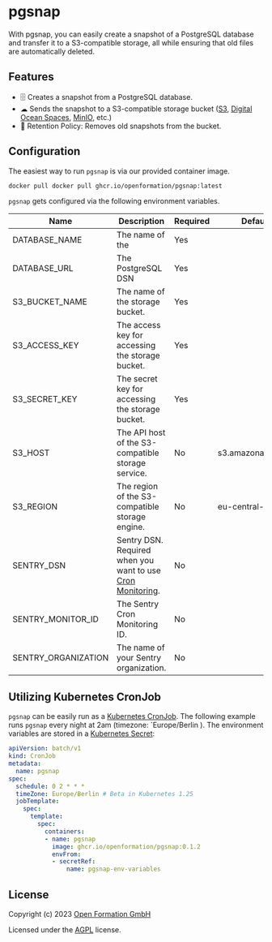 # pgsnap

With pgsnap, you can easily create a snapshot of a PostgreSQL database and transfer it to a S3-compatible storage, all while ensuring that old files are automatically deleted.

## Features

- 🗄 Creates a snapshot from a PostgreSQL database.
- ☁ Sends the snapshot to a S3-compatible storage bucket ([S3](https://aws.amazon.com/de/s3/), [Digital Ocean Spaces](https://www.digitalocean.com/products/spaces), [MinIO](https://min.io/), etc.)
- 🧹 Retention Policy: Removes old snapshots from the bucket.

## Configuration

The easiest way to run `pgsnap` is via our provided container image.

```sh
docker pull docker pull ghcr.io/openformation/pgsnap:latest
```

`pgsnap` gets configured via the following environment variables.

| **Name**          | **Description**                                                                                     | **Required** | **Default**      |
| ----------------- | --------------------------------------------------------------------------------------------------- | ------------ | ---------------- |
| DATABASE_NAME     | The name of the                                                                                     | Yes          |                  |
| DATABASE_URL      | The PostgreSQL DSN                                                                                  | Yes          |                  |
| S3_BUCKET_NAME    | The name of the storage bucket.                                                                     | Yes          |                  |
| S3_ACCESS_KEY     | The access key for accessing the storage bucket.                                                    | Yes          |                  |
| S3_SECRET_KEY     | The secret key for accessing the storage bucket.                                                    | Yes          |                  |
| S3_HOST           | The API host of the S3-compatible storage service.                                                  | No           | s3.amazonaws.com |
| S3_REGION         | The region of the S3-compatible storage engine.                                                     | No           | eu-central-1     |
| SENTRY_DSN        | Sentry DSN. Required when you want to use [Cron Monitoring](https://docs.sentry.io/product/crons/). | No           |                  |
| SENTRY_MONITOR_ID | The Sentry Cron Monitoring ID.                                                                                                    | No           |                  |
| SENTRY_ORGANIZATION | The name of your Sentry organization.                                                                                                    | No           |                  |

## Utilizing Kubernetes CronJob

`pgsnap` can be easily run as a [Kubernetes CronJob](https://kubernetes.io/docs/concepts/workloads/controllers/cron-jobs/). The following example runs `pgsnap` every night at 2am (timezone: `Europe/Berlin ). The environment variables are stored in a [Kubernetes Secret](https://kubernetes.io/docs/concepts/configuration/secret/):

```yaml
apiVersion: batch/v1
kind: CronJob
metadata:
  name: pgsnap
spec:
  schedule: 0 2 * * *
  timeZone: Europe/Berlin # Beta in Kubernetes 1.25
  jobTemplate:
    spec:
      template:
        spec:
          containers:
          - name: pgsnap
            image: ghcr.io/openformation/pgsnap:0.1.2
            envFrom:
            - secretRef:
                name: pgsnap-env-variables
```

## License
Copyright (c) 2023 [Open Formation GmbH](https://openformation.io)

Licensed under the [AGPL](https://www.gnu.org/licenses/agpl-3.0.en.html) license.